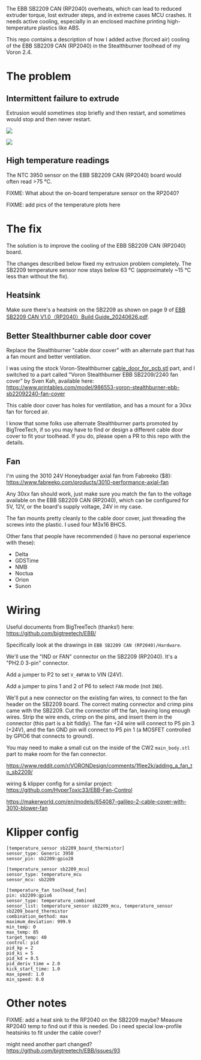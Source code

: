 The EBB SB2209 CAN (RP2040) overheats, which can lead to reduced
extruder torque, lost extruder steps, and in extreme cases MCU crashes.
It needs active cooling, especially in an enclosed machine printing
high-temperature plastics like ABS.

This repo contains a description of how I added active (forced air)
cooling of the EBB SB2209 CAN (RP2040) in the Stealthburner toolhead of
my Voron 2.4.


# The problem


## Intermittent failure to extrude

Extrusion would sometimes stop briefly and then restart, and sometimes
would stop and then never restart.

![](/images/extrusion-problem-0.jpg)

![](/images/extrusion-problem-1.jpg)

## High temperature readings

The NTC 3950 sensor on the EBB SB2209 CAN (RP2040) board would often
read >75 °C.

FIXME: What about the on-board temperature sensor on the RP2040?

FIXME: add pics of the temperature plots here




# The fix

The solution is to improve the cooling of the EBB SB2209 CAN (RP2040)
board.

The changes described below fixed my extrusion problem completely.
The SB2209 temperature sensor now stays below 63 °C (approximately ~15
°C less than without the fix).


## Heatsink

Make sure there's a heatsink on the SB2209 as shown
on page 9 of [EBB SB2209 CAN V1.0（RP2040）Build
Guide_20240626.pdf](https://github.com/bigtreetech/EBB/blob/master/EBB%20SB2209%20CAN%20(RP2040)/Build%20Guide/EBB%20SB2209%20CAN%20V1.0%EF%BC%88RP2040%EF%BC%89Build%20Guide_20240626.pdf).


## Better Stealthburner cable door cover

Replace the Stealthburner "cable door cover" with an alternate part that
has a fan mount and better ventilation.

I was using the stock Voron-Stealthburner
[cable_door_for_pcb.stl](https://github.com/VoronDesign/Voron-Stealthburner/blob/main/STLs/Clockwork2/cable_door_for_pcb.stl)
part, and I switched to a part called "Voron Stealthburner
EBB SB2209/2240 fan cover" by Sven Kah, available here:
<https://www.printables.com/model/986553-voron-stealthburner-ebb-sb22092240-fan-cover>

This cable door cover has holes for ventilation, and has a mount for a
30xx fan for forced air.

I know that some folks use alternate Stealthburner parts promoted by
BigTreeTech, if so you may have to find or design a different cable
door cover to fit your toolhead.  If you do, please open a PR to this
repo with the details.


## Fan

I'm using the 3010 24V Honeybadger axial fan from Fabreeko ($8):
<https://www.fabreeko.com/products/3010-performance-axial-fan>

Any 30xx fan should work, just make sure you match the fan to the voltage
available on the EBB SB2209 CAN (RP2040), which can be configured for 5V,
12V, or the board's supply voltage, 24V in my case.

The fan mounts pretty cleanly to the cable door cover, just threading
the screws into the plastic.  I used four M3x16 BHCS.

Other fans that people have recommended (i have no personal experience with these):
* Delta
* GDSTime
* NMB
* Noctua
* Orion
* Sunon




# Wiring

Useful documents from BigTreeTech (thanks!) here:
<https://github.com/bigtreetech/EBB/>

Specifically look at the drawings in `EBB SB2209 CAN (RP2040)/Hardware`.

We'll use the "IND or FAN" connector on the SB2209 (RP2040).  It's a
"PH2.0 3-pin" connector.

Add a jumper to P2 to set `V_4WFAN` to VIN (24V).

Add a jumper to pins 1 and 2 of P6 to select `FAN` mode (not `IND`).

We'll put a new connector on the existing fan wires, to connect to the
fan header on the SB2209 board.  The correct mating connector and crimp
pins came with the SB2209.  Cut the connector off the fan, leaving long
enough wires.  Strip the wire ends, crimp on the pins, and insert them
in the connector (this part is a bit fiddly).  The fan +24 wire will
connect to P5 pin 3 (+24V), and the fan GND pin will connect to P5 pin 1
(a MOSFET controlled by GPIO6 that connects to ground).

You may need to make a small cut on the inside of the CW2 `main_body.stl`
part to make room for the fan connector.

<https://www.reddit.com/r/VORONDesign/comments/1flee2k/adding_a_fan_to_sb2209/>

wiring & klipper config for a similar project: <https://github.com/HyperToxic33/EBB-Fan-Control>

<https://makerworld.com/en/models/654087-galileo-2-cable-cover-with-3010-blower-fan>




# Klipper config

```
[temperature_sensor sb2209_board_thermistor]
sensor_type: Generic 3950
sensor_pin: sb2209:gpio28

[temperature_sensor sb2209_mcu]
sensor_type: temperature_mcu
sensor_mcu: sb2209

[temperature_fan toolhead_fan]
pin: sb2209:gpio6
sensor_type: temperature_combined
sensor_list: temperature_sensor sb2209_mcu, temperature_sensor sb2209_board_thermistor
combination_method: max
maximum_deviation: 999.9
min_temp: 0
max_temp: 85
target_temp: 40
control: pid
pid_kp = 2
pid_ki = 5
pid_kd = 0.5
pid_deriv_time = 2.0
kick_start_time: 1.0
max_speed: 1.0
min_speed: 0.0
```




# Other notes

FIXME: add a heat sink to the RP2040 on the SB2209 maybe?  Measure RP2040
temp to find out if this is needed.  Do i need special low-profile
heatsinks to fit under the cable cover?

might need another part changed?  <https://github.com/bigtreetech/EBB/issues/93>

